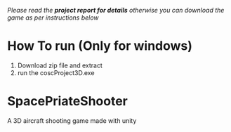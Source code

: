 *Please read the **project report for details** otherwise you can download the game as per instructions below*

# How To run (Only for windows)
1. Download zip file and extract
2. run the coscProject3D.exe

# SpacePriateShooter
A 3D aircraft shooting game made with unity
